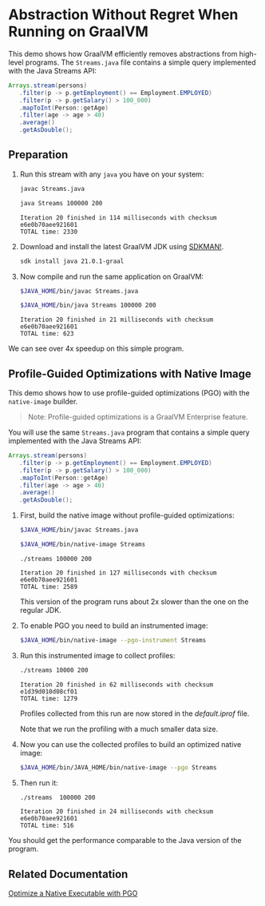 # Abstraction Without Regret When Running on GraalVM

This demo shows how GraalVM efficiently removes abstractions from high-level programs.
The `Streams.java` file contains a simple query implemented with the Java Streams API:
```java
Arrays.stream(persons)
   .filter(p -> p.getEmployment() == Employment.EMPLOYED)
   .filter(p -> p.getSalary() > 100_000)
   .mapToInt(Person::getAge)
   .filter(age -> age > 40)
   .average()
   .getAsDouble();
```
## Preparation

1. Run this stream with any `java` you have on your system:
    ```bash
    javac Streams.java
    ```
    ```bash
    java Streams 100000 200
    ```
    ```
    Iteration 20 finished in 114 milliseconds with checksum e6e0b70aee921601
    TOTAL time: 2330
    ```

2. Download and install the latest GraalVM JDK using [SDKMAN!](https://sdkman.io/).
    ```bash
    sdk install java 21.0.1-graal
    ```

3. Now compile and run the same application on GraalVM:
    ```bash
    $JAVA_HOME/bin/javac Streams.java
    ```
    ```bash
    $JAVA_HOME/bin/java Streams 100000 200
    ```
    ```
    Iteration 20 finished in 21 milliseconds with checksum e6e0b70aee921601
    TOTAL time: 623
    ```

We can see over 4x speedup on this simple program.

## Profile-Guided Optimizations with Native Image

This demo shows how to use profile-guided optimizations (PGO) with the `native-image` builder.

> Note: Profile-guided optimizations is a GraalVM Enterprise feature.

You will use the same `Streams.java` program that contains a simple query implemented with the Java Streams API:
```java
Arrays.stream(persons)
   .filter(p -> p.getEmployment() == Employment.EMPLOYED)
   .filter(p -> p.getSalary() > 100_000)
   .mapToInt(Person::getAge)
   .filter(age -> age > 40)
   .average()
   .getAsDouble();
```

1. First, build the native image without profile-guided optimizations:
    ```bash
    $JAVA_HOME/bin/javac Streams.java
    ```
    ```bash
    $JAVA_HOME/bin/native-image Streams
    ```
    ```
    ./streams 100000 200
    ```
    ```
    Iteration 20 finished in 127 milliseconds with checksum e6e0b70aee921601
    TOTAL time: 2589
    ```
    This version of the program runs about 2x slower than the one on the regular JDK.

2. To enable PGO you need to build an instrumented image:
    ```bash
    $JAVA_HOME/bin/native-image --pgo-instrument Streams
    ```
3. Run this instrumented image to collect profiles:
    ```bash
    ./streams 10000 200
    ```
    ```
    Iteration 20 finished in 62 milliseconds with checksum e1d39d010d08cf01
    TOTAL time: 1279
    ```
    Profiles collected from this run are now stored in the _default.iprof_ file.
    
    Note that we run the profiling with a much smaller data size.
    
4. Now you can use the collected profiles to build an optimized native image:
    ```bash
    $JAVA_HOME/bin/JAVA_HOME/bin/native-image --pgo Streams
    ```

5. Then run it:
    ```bash
    ./streams  100000 200
    ```
    ```
    Iteration 20 finished in 24 milliseconds with checksum e6e0b70aee921601
    TOTAL time: 516
    ```

You should get the performance comparable to the Java version of the program.

## Related Documentation

[Optimize a Native Executable with PGO](https://www.graalvm.org/latest/reference-manual/native-image/guides/optimize-native-executable-with-pgo/)